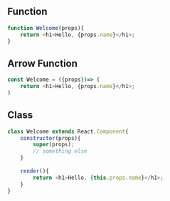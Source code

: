## Function

```js
function Welcome(props){
    return <h1>Hello, {props.name}</h1>;
}
```

## Arrow Function

```js
const Welcome = ({props})=> (
    return <h1>Hello, {props.name}</h1>;
)
```

## Class

```js
class Welcome extends React.Component{
    constructor(props){
        super(props);
        // something else
    }
    
    render(){
        return <h1>Hello, {this.props.name}</h1>;
    }
}
```

